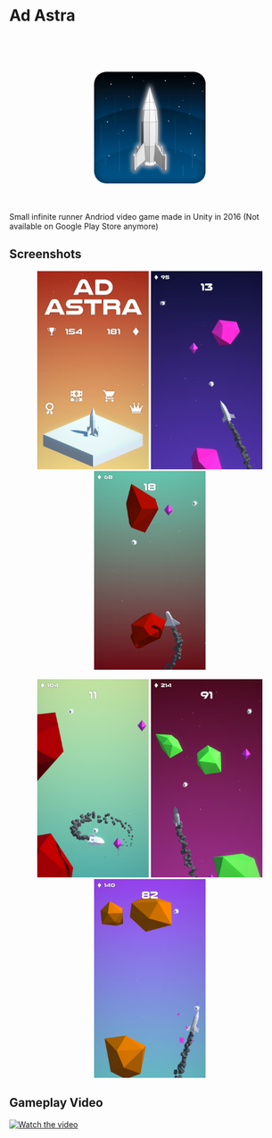 # Ad Astra
<br/>
<br/>
<br/>
<p align="center">
  <img src="./StoreAssets/AdAstra_Logo.png" width="200" />
</p>
<br/>
<br/>
Small infinite runner Andriod video game made in Unity in 2016  
(Not available on Google Play Store anymore)  

## Screenshots

<p align="center">
  <img src="./StoreAssets/3.png" width="200" />
  <img src="./StoreAssets/1.png" width="200" />
  <img src="./StoreAssets/2.png" width="200" />
</p>

<p align="center">
  <img src="./StoreAssets/4.png" width="200" />
  <img src="./StoreAssets/5.png" width="200" />
  <img src="./StoreAssets/6.png" width="200" />
</p>

## Gameplay Video

[![Watch the video](https://img.youtube.com/vi/B7OHLpFs_l8/maxresdefault.jpg)](https://www.youtube.com/watch?v=B7OHLpFs_l8)
